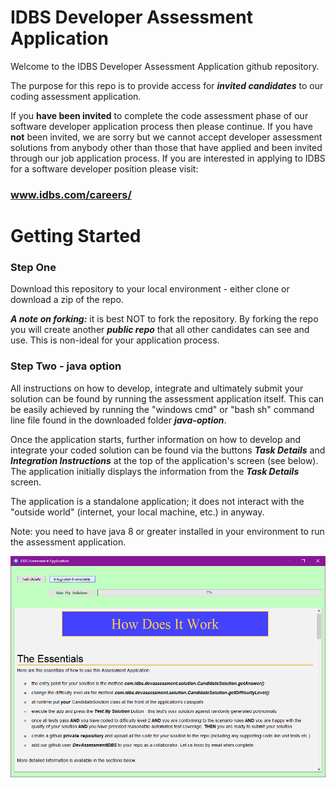 # IDBS Developer Assessment Application

Welcome to the IDBS Developer Assessment Application github repository.

The purpose for this repo is to provide access for ***invited candidates*** to our coding assessment application. 

If you **have been invited** to complete the code assessment phase of our software developer  application process then please continue. If you have **not** been invited, we are sorry but we cannot accept developer assessment solutions from anybody other than those that have applied and been invited through our job application process. If you are interested in applying to IDBS for a software developer position please visit: 

### www.idbs.com/careers/

# Getting Started

### Step One
Download this repository to your local environment - either clone or download a zip of the repo.

***A note on forking:*** it is best NOT to fork the repository. By forking the repo you will create another ***public repo*** that all other candidates can see and use. This is non-ideal for your application process.

### Step Two - java option
All instructions on how to develop, integrate and ultimately submit your solution can be found by running the assessment application itself. This can be easily achieved by running the "windows cmd" or "bash sh" command line file found in the downloaded folder ***java-option***. 

Once the application starts, further information on how to develop and integrate your coded solution can be found via the buttons ***Task Details*** and ***Integration Instructions***  at the top of the application's screen (see below). The application initially displays the information from the ***Task Details*** screen.

The application is a standalone application; it does not interact with the "outside world" (internet, your local machine, etc.) in anyway.

Note: you need to have java 8 or greater installed in your environment to run the assessment application.

![enter image description here](images/AssessmentApp.png)




